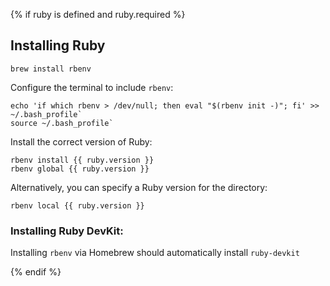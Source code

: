 {% if ruby is defined and ruby.required %}
## Installing Ruby

~~~
brew install rbenv
~~~

Configure the terminal to include `rbenv`:

~~~
echo 'if which rbenv > /dev/null; then eval "$(rbenv init -)"; fi' >> ~/.bash_profile`
source ~/.bash_profile`
~~~

Install the correct version of Ruby:

~~~
rbenv install {{ ruby.version }}
rbenv global {{ ruby.version }}
~~~

Alternatively, you can specify a Ruby version for the directory:

~~~
rbenv local {{ ruby.version }}
~~~

### Installing Ruby DevKit:

Installing `rbenv` via Homebrew should automatically install `ruby-devkit`

{% endif %}
